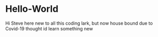 # Hello-World

Hi Steve here new to all this coding lark, but now
house bound due to Covid-19 thought id learn something new
